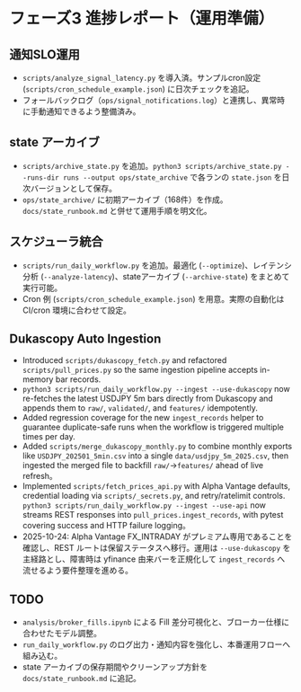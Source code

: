 # フェーズ3 進捗レポート（運用準備）

## 通知SLO運用
- `scripts/analyze_signal_latency.py` を導入済。サンプルcron設定 (`scripts/cron_schedule_example.json`) に日次チェックを追記。
- フォールバックログ（`ops/signal_notifications.log`）と連携し、異常時に手動通知できるよう整備済み。

## state アーカイブ
- `scripts/archive_state.py` を追加。`python3 scripts/archive_state.py --runs-dir runs --output ops/state_archive` で各ランの `state.json` を日次バージョンとして保存。
- `ops/state_archive/` に初期アーカイブ（168件）を作成。`docs/state_runbook.md` と併せて運用手順を明文化。

## スケジューラ統合
- `scripts/run_daily_workflow.py` を追加。最適化 (`--optimize`)、レイテンシ分析 (`--analyze-latency`)、stateアーカイブ (`--archive-state`) をまとめて実行可能。
- Cron 例 (`scripts/cron_schedule_example.json`) を用意。実際の自動化は CI/cron 環境に合わせて設定。

## Dukascopy Auto Ingestion
- Introduced `scripts/dukascopy_fetch.py` and refactored `scripts/pull_prices.py` so the same ingestion pipeline accepts in-memory bar records.
- `python3 scripts/run_daily_workflow.py --ingest --use-dukascopy` now re-fetches the latest USDJPY 5m bars directly from Dukascopy and appends them to `raw/`, `validated/`, and `features/` idempotently.
- Added regression coverage for the new `ingest_records` helper to guarantee duplicate-safe runs when the workflow is triggered multiple times per day.
- Added `scripts/merge_dukascopy_monthly.py` to combine monthly exports like `USDJPY_202501_5min.csv` into a single `data/usdjpy_5m_2025.csv`, then ingested the merged file to backfill `raw/`→`features/` ahead of live refresh。
- Implemented `scripts/fetch_prices_api.py` with Alpha Vantage defaults, credential loading via `scripts/_secrets.py`, and retry/ratelimit controls. `python3 scripts/run_daily_workflow.py --ingest --use-api` now streams REST responses into `pull_prices.ingest_records`, with pytest covering success and HTTP failure logging。
- 2025-10-24: Alpha Vantage FX_INTRADAY がプレミアム専用であることを確認し、REST ルートは保留ステータスへ移行。運用は `--use-dukascopy` を主経路とし、障害時は yfinance 由来バーを正規化して `ingest_records` へ流せるよう要件整理を進める。

## TODO
- `analysis/broker_fills.ipynb` による Fill 差分可視化と、ブローカー仕様に合わせたモデル調整。
- `run_daily_workflow.py` のログ出力・通知内容を強化し、本番運用フローへ組み込む。
- state アーカイブの保存期間やクリーンアップ方針を `docs/state_runbook.md` に追記。
